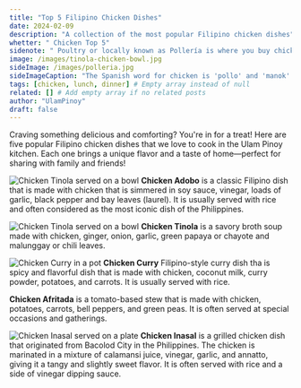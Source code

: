 ```yaml
---
title: "Top 5 Filipino Chicken Dishes"
date: 2024-02-09
description: "A collection of the most popular Filipino chicken dishes"
whetter: " Chicken Top 5"
sidenote: " Poultry or locally known as Pollería is where you buy chicken. They have a wide range of choices from gallinas to spring chicken. They have the proper cuts for your specific sidh requirements. Also, on sale are some taste birds such as quail, duck and turkey."
image: /images/tinola-chicken-bowl.jpg
sideImage: /images/polleria.jpg
sideImageCaption: "The Spanish word for chicken is 'pollo' and 'manok' in Tagalog."
tags: [chicken, lunch, dinner] # Empty array instead of null
related: [] # Add empty array if no related posts
author: "UlamPinoy"
draft: false
---
```


Craving something delicious and comforting? You're in for a treat! Here are five popular Filipino chicken dishes that we love to cook in the Ulam Pinoy kitchen. Each one brings a unique flavor and a taste of home—perfect for sharing with family and friends!

![Chicken Tinola served on a bowl](/images/chicken-adobo-potato-bowl.jpg)
**Chicken Adobo** is a classic Filipino dish that is made with chicken that is simmered in soy sauce, vinegar, loads of garlic, black pepper and bay leaves (laurel). It is usually served with rice and often considered as the most iconic dish of the Philippines.

![Chicken Tinola served on a bowl](/images/tinola-chicken-bowl.jpg)
**Chicken Tinola** is a savory broth soup made with chicken, ginger, onion, garlic, green papaya or chayote and malunggay or chili leaves.

![Chicken Curry in a pot](/images/chicken-curry-pot.jpg)
**Chicken Curry** Filipino-style curry dish tha is spicy and flavorful dish that is made with chicken, coconut milk, curry powder, potatoes, and carrots. It is usually served with rice.

**Chicken Afritada** is a tomato-based stew that is made with chicken, potatoes, carrots, bell peppers, and green peas. It is often served at special occasions and gatherings.

![Chicken Inasal served on a plate](/images/chicken-inasal-plate.jpg)
**Chicken Inasal** is a grilled chicken dish that originated from Bacolod City in the Philippines. The chicken is marinated in a mixture of calamansi juice, vinegar, garlic, and annatto, giving it a tangy and slightly sweet flavor. It is often served with rice and a side of vinegar dipping sauce.
